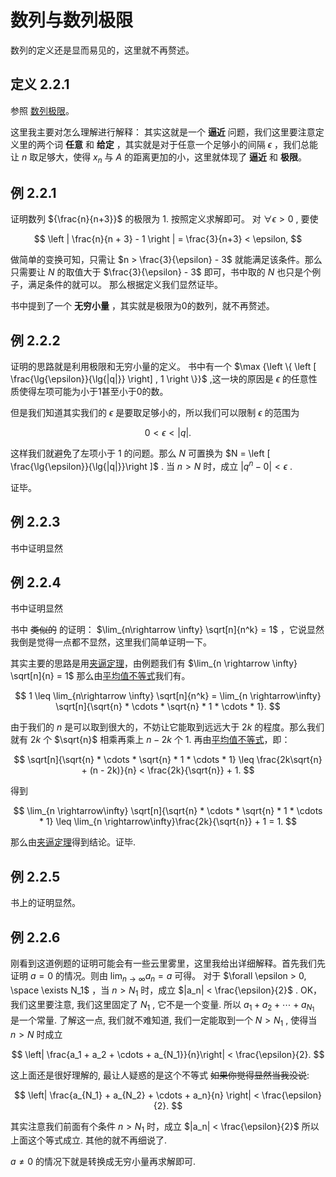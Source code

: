 # 数列与数列极限

数列的定义还是显而易见的，这里就不再赘述。

## 定义 2.2.1

参照 [数列极限](../../../知识库/数列极限.md)。

这里我主要对怎么理解进行解释：
其实这就是一个 **逼近** 问题，我们这里要注意定义里的两个词 **任意** 和 **给定** ，其实就是对于任意一个足够小的间隔 $\epsilon$ ，我们总能让 $n$ 取足够大，使得 $x_n$ 与 $A$ 的距离更加的小，这里就体现了 **逼近** 和 **极限**。

## 例 2.2.1

证明数列 ${\frac{n}{n+3}}$ 的极限为 $1$. 按照定义求解即可。
对 $\forall \epsilon > 0$ , 要使

$$
\left | \frac{n}{n + 3} - 1 \right | = \frac{3}{n+3} < \epsilon,
$$

做简单的变换可知，只需让 $n > \frac{3}{\epsilon} - 3$ 就能满足该条件。那么只需要让 $N$ 的取值大于 $\frac{3}{\epsilon} - 3$ 即可，书中取的 $N$ 也只是个例子，满足条件的就可以。
那么根据定义我们显然证毕。

书中提到了一个 **无穷小量** ，其实就是极限为0的数列，就不再赘述。

## 例 2.2.2

证明的思路就是利用极限和无穷小量的定义。
书中有一个 $\max {\left \{ \left [ \frac{\lg{\epsilon}}{\lg{|q|}} \right] , 1 \right \}}$ ,这一块的原因是 $\epsilon$ 的任意性质使得左项可能为小于1甚至小于0的数。

但是我们知道其实我们的 $\epsilon$ 是要取足够小的，所以我们可以限制 $\epsilon$ 的范围为

$$
0 < \epsilon < |q|.
$$

这样我们就避免了左项小于 $1$ 的问题。那么 $N$ 可置换为 $N = \left [ \frac{\lg{\epsilon}}{\lg{|q|}}\right ]$ . 当 $n > N$ 时，成立 $|q^n - 0| < \epsilon$ .

证毕。

## 例 2.2.3

书中证明显然

## 例 2.2.4

书中证明显然

书中 ~~类似的~~ 的证明： $\lim_{n\rightarrow \infty} \sqrt[n]{n^k} = 1$ ，它说显然我倒是觉得一点都不显然，这里我们简单证明一下。

其实主要的思路是用[夹逼定理](../../../知识库/夹逼定理.md)，由例题我们有 $\lim_{n \rightarrow \infty} \sqrt[n]{n} = 1$ 那么由[平均值不等式](../../../知识库/均值不等式.md)我们有。

$$
1 \leq \lim_{n\rightarrow \infty} \sqrt[n]{n^k} = \lim_{n \rightarrow\infty} \sqrt[n]{\sqrt{n} * \cdots * \sqrt{n} * 1 * \cdots * 1}.
$$

由于我们的 $n$ 是可以取到很大的，不妨让它能取到远远大于 $2k$ 的程度。那么我们就有 $2k$ 个 $\sqrt{n}$ 相乘再乘上 $n - 2k$ 个 $1$.
再由[平均值不等式](../../../知识库/均值不等式.md)，即：

$$
\sqrt[n]{\sqrt{n} * \cdots * \sqrt{n} * 1 * \cdots * 1} \leq \frac{2k\sqrt{n} + (n - 2k)}{n} < \frac{2k}{\sqrt{n}} + 1.
$$

得到

$$
\lim_{n \rightarrow\infty} \sqrt[n]{\sqrt{n} * \cdots * \sqrt{n} * 1 * \cdots * 1} \leq \lim_{n \rightarrow\infty}\frac{2k}{\sqrt{n}} + 1 = 1.
$$

那么由[夹逼定理](../../../知识库/夹逼定理.md)得到结论。证毕.

## 例 2.2.5

书上的证明显然。

## 例 2.2.6

刚看到这道例题的证明可能会有一些云里雾里，这里我给出详细解释。首先我们先证明 $a=0$ 的情况。则由 $\lim_{n\rightarrow \infty} a_n = a$ 可得。
对于 $\forall \epsilon > 0, \space \exists N_1$ ，当 $n > N_1$ 时，成立 $|a_n| < \frac{\epsilon}{2}$ .
OK，我们这里要注意, 我们这里固定了 $N_1$ , 它不是一个变量. 所以 $a_1 + a_2 + \cdots + a_{N_1}$ 是一个常量.
了解这一点, 我们就不难知道, 我们一定能取到一个 $N > N_1$ , 使得当 $n > N$ 时成立

$$
\left| \frac{a_1 + a_2 + \cdots + a_{N_1}}{n}\right| <   \frac{\epsilon}{2}.
$$

这上面还是很好理解的, 最让人疑惑的是这个不等式 ~~如果你觉得显然当我没说~~:

$$
\left| \frac{a_{N_1} + a_{N_2} + \cdots + a_n}{n} \right| <   \frac{\epsilon}{2}.
$$

其实注意我们前面有个条件 $n > N_1$ 时，成立 $|a_n| < \frac{\epsilon}{2}$ 所以上面这个等式成立. 其他的就不再细说了.

$a \neq 0$ 的情况下就是转换成无穷小量再求解即可.
